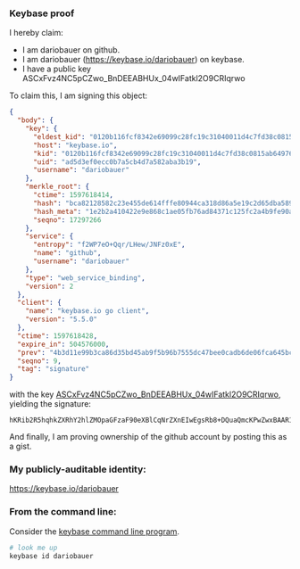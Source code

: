 ### Keybase proof

I hereby claim:

  * I am dariobauer on github.
  * I am dariobauer (https://keybase.io/dariobauer) on keybase.
  * I have a public key ASCxFvz4NC5pCZwo_BnDEEABHUx_04wIFatkl2O9CRIqrwo

To claim this, I am signing this object:

```json
{
  "body": {
    "key": {
      "eldest_kid": "0120b116fcf8342e69099c28fc19c31040011d4c7fd38c0815ab649763bd09122aaf0a",
      "host": "keybase.io",
      "kid": "0120b116fcf8342e69099c28fc19c31040011d4c7fd38c0815ab649763bd09122aaf0a",
      "uid": "ad5d3ef0ecc0b7a5cb4d7a582aba3b19",
      "username": "dariobauer"
    },
    "merkle_root": {
      "ctime": 1597618414,
      "hash": "bca82128582c23e455de614fffe80944ca318d86a5e19c2d65dba589a5927f97d32b3bbdc0a0e25896bd35ee63e96ef8da9caf292dab7f57e970dec2dce46038",
      "hash_meta": "1e2b2a410422e9e868c1ae05fb76ad84371c125fc2a4b9fe90af282c1b9cf1ed",
      "seqno": 17297266
    },
    "service": {
      "entropy": "f2WP7eO+Qqr/LHew/JNFz0xE",
      "name": "github",
      "username": "dariobauer"
    },
    "type": "web_service_binding",
    "version": 2
  },
  "client": {
    "name": "keybase.io go client",
    "version": "5.5.0"
  },
  "ctime": 1597618428,
  "expire_in": 504576000,
  "prev": "4b3d11e99b3ca86d35bd45ab9f5b96b7555dc47bee0cadb6de06fca645bc9d4e",
  "seqno": 9,
  "tag": "signature"
}
```

with the key [ASCxFvz4NC5pCZwo_BnDEEABHUx_04wIFatkl2O9CRIqrwo](https://keybase.io/dariobauer), yielding the signature:

```
hKRib2R5hqhkZXRhY2hlZMOpaGFzaF90eXBlCqNrZXnEIwEgsRb8+DQuaQmcKPwZwxBAAR1Mf9OMCBWrZJdjvQkSKq8Kp3BheWxvYWTESpcCCcQgSz0R6Zs8qG01vUWrn1uWt1VdxHvuDK223gb8pkW8nU7EIADpULToUTKZkyG5/oChpc2OU7J4QSHGpmXXoHTZZEjfAgHCo3NpZ8RA2s3s24ARpYcUrd4ypFP+Za6LO8vQpxtGqBp+ibJp3cSMaocrwbzQVlRuBIv8BrPGpPMMZ2vb/q+4+28AnvDjC6hzaWdfdHlwZSCkaGFzaIKkdHlwZQildmFsdWXEIL4KbRfv5jNrmBQn271p7WV6pDPxT5zIED0dhZ+dHlqco3RhZ80CAqd2ZXJzaW9uAQ==

```

And finally, I am proving ownership of the github account by posting this as a gist.

### My publicly-auditable identity:

https://keybase.io/dariobauer

### From the command line:

Consider the [keybase command line program](https://keybase.io/download).

```bash
# look me up
keybase id dariobauer
```
